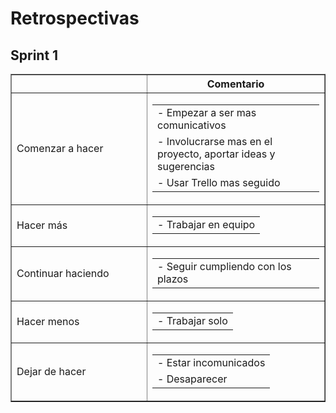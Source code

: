 # Retrospectivas

## Sprint 1
<table width="100%" border="1px">
    <tbody>
        <tr>
            <th width="200">
                &nbsp;
            </th>
            <th>
                Comentario
            </th>
        </tr>
        <tr>
            <td>
                Comenzar a hacer
            </td>
            <td>
                <table width="100%">
                    <tbody>
                        <tr>
                            <td>
                                - Empezar a ser mas comunicativos
                            </td>
                        </tr>
                        <tr>
                            <td>
                                - Involucrarse mas en el proyecto, aportar ideas y sugerencias
                            </td>
                        </tr>
                        <tr>
                            <td>
                                - Usar Trello mas seguido
                            </td>
                        </tr>
                    </tbody>
                </table>
            </td>
        </tr>
        <tr>
            <td>
                Hacer más
            </td>
            <td>
                <table width="100%">
                    <tbody>
                        <tr>
                            <td>
                                - Trabajar en equipo
                            </td>
                        </tr>
                    </tbody>
                </table>
            </td>
        </tr>
        <tr>
            <td>
                Continuar haciendo
            </td>
            <td>
                <table width="100%">
                    <tbody>
                        <tr>
                            <td>
                                - Seguir cumpliendo con los plazos
                            </td>
                        </tr>
                    </tbody>
                </table>
            </td>
        </tr>
        <tr>
            <td>
                Hacer menos
            </td>
            <td>
                <table width="100%">
                    <tbody>
                        <tr>
                            <td>
                                - Trabajar solo
                            </td>
                        </tr>
                    </tbody>
                </table>
            </td>
        </tr>
        <tr>
            <td>
                Dejar de hacer
            </td>
            <td>
                <table width="100%">
                    <tbody>
                        <tr>
                            <td>
                                - Estar incomunicados
                            </td>
                        </tr>
                        <tr>
                            <td>
                                - Desaparecer
                            </td>
                        </tr>
                    </tbody>
                </table>
            </td>
        </tr>
    </tbody>
</table>